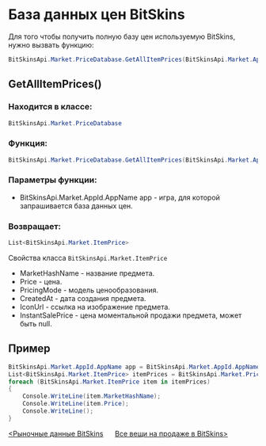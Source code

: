 ﻿# База данных цен BitSkins

Для того чтобы получить полную базу цен используемую BitSkins, нужно вызвать функцию:

```csharp
BitSkinsApi.Market.PriceDatabase.GetAllItemPrices(BitSkinsApi.Market.AppId.AppName app);
```

## GetAllItemPrices()

### Находится в классе:

```csharp
BitSkinsApi.Market.PriceDatabase
```

### Функция:

```csharp
BitSkinsApi.Market.PriceDatabase.GetAllItemPrices(BitSkinsApi.Market.AppId.AppName app,);
```

### Параметры функции:

* BitSkinsApi.Market.AppId.AppName app - игра, для которой запрашивается база данных цен.

### Возвращает:

```csharp
List<BitSkinsApi.Market.ItemPrice>
```

Свойства класса ```BitSkinsApi.Market.ItemPrice```
* MarketHashName - название предмета.
* Price - цена.
* PricingMode - модель ценообразования.
* CreatedAt - дата создания предмета.
* IconUrl - ссылка на изображение предмета.
* InstantSalePrice - цена моментальной продажи предмета, может быть null.

## Пример

```csharp
BitSkinsApi.Market.AppId.AppName app = BitSkinsApi.Market.AppId.AppName.CounterStrikGlobalOffensive;
List<BitSkinsApi.Market.ItemPrice> itemPrices = BitSkinsApi.Market.PriceDatabase.GetAllItemPrices(app);
foreach (BitSkinsApi.Market.ItemPrice item in itemPrices)
{
    Console.WriteLine(item.MarketHashName);
    Console.WriteLine(item.Price);
    Console.WriteLine();
}
```

[<Рыночные данные BitSkins](https://github.com/Captious99/BitSkinsApi/blob/master/docs/ru/market/market_data.md) &nbsp;&nbsp;&nbsp;&nbsp; [Все вещи на продаже в BitSkins>](https://github.com/Captious99/BitSkinsApi/blob/master/docs/ru/market/inventory_on_sale.md)